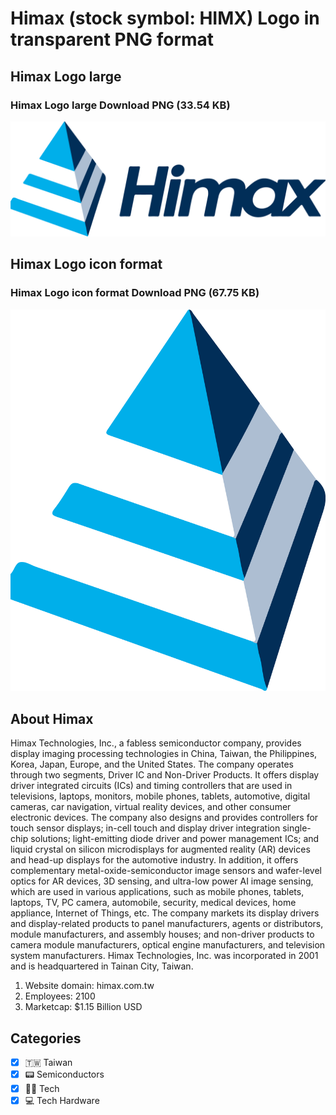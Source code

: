 # Himax (stock symbol: HIMX) Logo in transparent PNG format

## Himax Logo large

### Himax Logo large Download PNG (33.54 KB)

![Himax Logo large Download PNG (33.54 KB)](/img/orig/HIMX_BIG-6f4bd48a.png)

## Himax Logo icon format

### Himax Logo icon format Download PNG (67.75 KB)

![Himax Logo icon format Download PNG (67.75 KB)](/img/orig/HIMX-1e03fb1d.png)

## About Himax

Himax Technologies, Inc., a fabless semiconductor company, provides display imaging processing technologies in China, Taiwan, the Philippines, Korea, Japan, Europe, and the United States. The company operates through two segments, Driver IC and Non-Driver Products. It offers display driver integrated circuits (ICs) and timing controllers that are used in televisions, laptops, monitors, mobile phones, tablets, automotive, digital cameras, car navigation, virtual reality devices, and other consumer electronic devices. The company also designs and provides controllers for touch sensor displays; in-cell touch and display driver integration single-chip solutions; light-emitting diode driver and power management ICs; and liquid crystal on silicon microdisplays for augmented reality (AR) devices and head-up displays for the automotive industry. In addition, it offers complementary metal-oxide-semiconductor image sensors and wafer-level optics for AR devices, 3D sensing, and ultra-low power AI image sensing, which are used in various applications, such as mobile phones, tablets, laptops, TV, PC camera, automobile, security, medical devices, home appliance, Internet of Things, etc. The company markets its display drivers and display-related products to panel manufacturers, agents or distributors, module manufacturers, and assembly houses; and non-driver products to camera module manufacturers, optical engine manufacturers, and television system manufacturers. Himax Technologies, Inc. was incorporated in 2001 and is headquartered in Tainan City, Taiwan.

1. Website domain: himax.com.tw
2. Employees: 2100
3. Marketcap: $1.15 Billion USD


## Categories
- [x] 🇹🇼 Taiwan
- [x] 📟 Semiconductors
- [x] 👩‍💻 Tech
- [x] 💻 Tech Hardware
